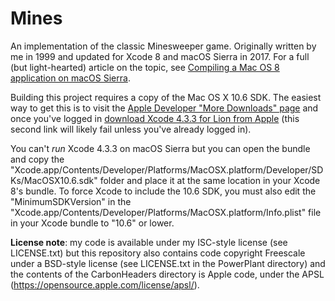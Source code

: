 # Mines

An implementation of the classic Minesweeper game. Originally written by me in 1999 and updated for Xcode 8 and macOS Sierra in 2017. For a full (but light-hearted) article on the topic, see [Compiling a Mac OS 8 application on macOS Sierra](https://www.cocoawithlove.com/blog/porting-from-macos8-to-sierra.html).

Building this project requires a copy of the Mac OS X 10.6 SDK. The easiest way to get this is to visit the [Apple Developer "More Downloads" page](https://developer.apple.com/download/more/) and once you've logged in [download Xcode 4.3.3 for Lion from Apple](http://adcdownload.apple.com/Developer_Tools/xcode_4.3.3_for_lion/xcode_4.3.3_for_lion.dmg) (this second link will likely fail unless you've already logged in).

You can't *run* Xcode 4.3.3 on macOS Sierra but you can open the bundle and copy the "Xcode.app/Contents/Developer/Platforms/MacOSX.platform/Developer/SDKs/MacOSX10.6.sdk" folder and place it at the same location in your Xcode 8's bundle. To force Xcode to include the 10.6 SDK, you must also edit the "MinimumSDKVersion" in the "Xcode.app/Contents/Developer/Platforms/MacOSX.platform/Info.plist" file in your Xcode bundle to "10.6" or lower.

**License note**: my code is available under my ISC-style license (see LICENSE.txt) but this repository also contains code copyright Freescale under a BSD-style license (see LICENSE.txt in the PowerPlant directory) and the contents of the CarbonHeaders directory is Apple code, under the APSL (https://opensource.apple.com/license/apsl/).